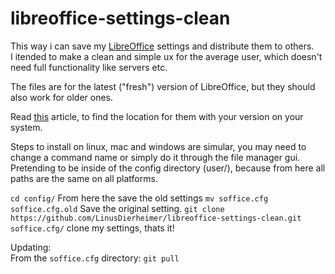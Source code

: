 # libreoffice-settings-clean

This way i can save my [LibreOffice](https://www.libreoffice.org/) settings and distribute them to others.  
I itended to make a clean and simple ux for the average user, which doesn't need full functionality like servers etc.  
  
The files are for the latest ("fresh") version of LibreOffice, but they should also work for older ones.  

Read [this](https://wiki.documentfoundation.org/UserProfile) article, to find the location for them with your version on your system.  

Steps to install on linux, mac and windows are simular, you may need to change a command name or simply do it through the file manager gui. Pretending to be inside of the config directory (user/), because from here all paths are the same on all platforms.   

`cd config/` From here the save the old settings 
`mv soffice.cfg soffice.cfg.old` Save the original setting. 
`git clone https://github.com/LinusDierheimer/libreoffice-settings-clean.git soffice.cfg/` clone my settings, thats it!  
  
Updating:  
From the `soffice.cfg` directory: `git pull`  
